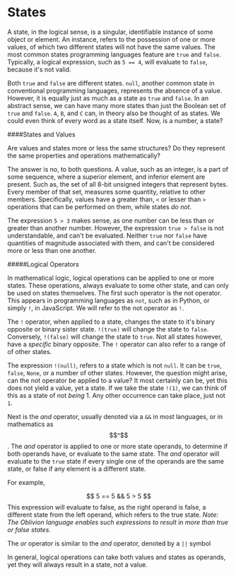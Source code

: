 # States

A state, in the logical sense, is a singular, identifiable instance of some object or element. An instance, refers to the possession of one or more values, of which two different states will not have the same values. The most common states programming languages feature are `true` and `false`. Typically, a logical expression, such as `5 == 4`, will evaluate to `false`, because it's not valid. 

Both `true` and `false` are different states. `null`, another common state in conventional programming languages, represents the absence of a value. However, it is equally just as much as a state as `true` and `false`. In an abstract sense, we can have many more states than just the Boolean set of `true` and `false`. `A`, `B`, and `C` can, in theory also be thought of as states. We could even think of every word as a state itself. Now, is a number, a state?

####States and Values

Are values and states more or less the same structures? Do they represent the same properties and operations mathematically?

The answer is no, to both questions. A value, such as an integer, is a part of some sequence, where a superior element, and inferior element are present. Such as, the set of all 8-bit unsigned integers that represent bytes. Every member of that set, measures some quantity, relative to other members. Specifically, values have a greater than, `<` or lesser than `>` operations that can be performed on them, while states *do not*. 

The expression `5 > 3` makes sense, as one number can be less than or greater than another number. However, the expression `true > false` is not understandable, and can't be evaluated. Neither `true` nor `false` have quantities of magnitude associated with them, and can't be considered more or less than one another.

#####Logical Operators

In mathematical logic, logical operations can be applied to one or more states. These operations, always evaluate to some other state, and can only be used on states themselves. The first such operator is the not operator. This appears in programming languages as `not`, such as in Python, or simply `!`, in JavaScript. We will refer to the not operator as `!`.

The `!` operator, when applied to a state, changes the state to it's binary opposite or binary sister state. `!(true)` will change the state to `false`. Conversely, `!(false)` will change the state to `true`. Not all states however, have a *specific* binary opposite. The `!` operator can also refer to a range of of other states. 

The expression `!(null)`, refers to a state which is not `null`. It can be `true`, `false`, `None`, or a number of other states. However, the question might arise, can the not operator be applied to a value? It most certainly can be, yet this does not yield a value, yet a state. If we take the state `!(1)`, we can think of this as a state of not *being* 1. Any other occurrence can take place, just not `1`. 

Next is the *and* operator, usually denoted via a `&&` in most languages, or in mathematics as $$^$$. The *and* operator is applied to one or more state operands, to determine if both operands have, or evaluate to the same state. The *and* operator will evaluate to the `true` state if every single one of the operands are the same state, or false if any element is a different state.

For example,

$$
5 == 5 && 5 > 5
$$
This expression will evaluate to false, as the right operand is false, a different state from the left operand, which refers to the true state. *Note: The Oblivion language enables such expressions to result in more than true or false states*.

The *or* operator is similar to the *and* operator, denoted by a `||` symbol

In general, logical operations can take both values and states as operands, yet they will always result in a state, not a value. 